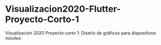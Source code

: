 # Visualizacion2020-Flutter-Proyecto-Corto-1
Visualizacion 2020 Proyecto corto 1: Diseño de gráficos para dispositivos móviles 
